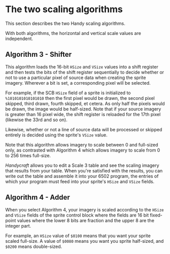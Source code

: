 # The two scaling algorithms

This section describes the two Handy scaling algorithms.

With both algorithms, the horizontal and vertical scale values are independent.

## Algorithm 3 - Shifter

This algorithm loads the 16-bit `HSize` and `VSize` values into a shift register and then tests the bits of the shift register sequentially to decide whether or not to use a particular pixel of source data when creating the sprite imagery. Wherever a bit is set, a corresponding pixel will be selected.

For example, if the SCB `HSize` field of a sprite is initialized to `%1010101010101010` then the first pixel would be drawn, the second pixel skipped, third drawn, fourth skipped, et cetera. As only half the pixels would be drawn, the image would be half-sized. Note that if your source imagery is greater than 16 pixel wide, the shift register is reloaded for the 17th pixel (likewise the 33rd and so on).

Likewise, whether or not a line of source data will be processed or skipped entirely is decided using the sprite's `VSize` value.

Note that this algorithm allows imagery to scale between 0 and full-sized only, as contrasted with Algorithm 4 which allows imagery to scale from 0 to 256 times full-size.

*Handycraft* allows you to edit a Scale 3 table and see the scaling imagery that results from your table. When you're satisfied with the results, you can write out the table and assemble it into your 6502 program, the entries of which your program must feed into your sprite's `HSize` and `VSize` fields.

## Algorithm 4 - Adder

When you select Algorithm 4, your imagery is scaled according to the `HSize` and `VSize` fields of the sprite control block where the fields are 16 bit fixed-point values where the lower 8 bits are fraction and the upper 8 are the integer part.

For example, an `HSize` value of `$0100` means that you want your sprite scaled full-size. A value of `$0080` means you want you sprite half-sized, and `$0200` means double-sized.
